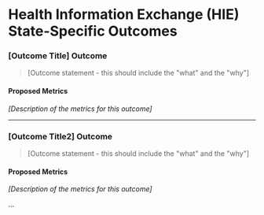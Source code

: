 # Health Information Exchange (HIE) State-Specific Outcomes

### [Outcome Title] Outcome

> [Outcome statement - this should include the "what" and the "why"]

#### Proposed Metrics
*[Description of the metrics for this outcome]*

---

### [Outcome Title2] Outcome

> [Outcome statement - this should include the "what" and the "why"]

#### Proposed Metrics
*[Description of the metrics for this outcome]*

...
